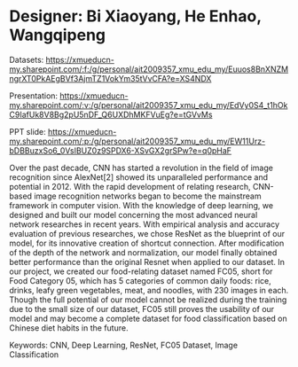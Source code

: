 # **Designer: Bi Xiaoyang, He Enhao, Wangqipeng**
Datasets: https://xmueducn-my.sharepoint.com/:f:/g/personal/ait2009357_xmu_edu_my/Euuos8BnXNZMngrXT0PkAEgBVf3AjmTZ1VokYm35tVvCFA?e=XS4NDX


Presentation: https://xmueducn-my.sharepoint.com/:v:/g/personal/ait2009357_xmu_edu_my/EdVy0S4_t1hOkC9IafUk8V8Bg2pU5nDF_Q6UXDhMKFVuEg?e=tGVvMs


PPT slide: https://xmueducn-my.sharepoint.com/:p:/g/personal/ait2009357_xmu_edu_my/EW11Urz-bDBBuzxSo6_0VsIBUZ0z9SPDX6-XSvGX2grSPw?e=q0pHaF

Over the past decade, CNN has started a revolution in the field of image recognition since AlexNet[2] showed its unparalleled performance and potential in 2012. With the rapid development of relating research, CNN-based image recognition networks began to become the mainstream framework in computer vision. With the knowledge of deep learning, we designed and built our model concerning the most advanced neural network researches in recent years. With empirical analysis and accuracy evaluation of previous researches, we chose ResNet as the blueprint of our model, for its innovative creation of shortcut connection. After modification of the depth of the network and normalization, our model finally obtained better performance than the original Resnet when applied to our dataset. In our project, we created our food-relating dataset named FC05, short for Food Category 05, which has 5 categories of common daily foods: rice, drinks, leafy green vegetables, meat, and noodles, with 230 images in each. Though the full potential of our model cannot be realized during the training due to the small size of our dataset, FC05 still proves the usability of our model and may become a complete dataset for food classification based on Chinese diet habits in the future. 





Keywords: CNN, Deep Learning, ResNet, FC05 Dataset, Image Classification
